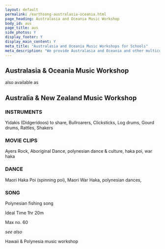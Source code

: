 ```yaml
---
layout: default
permalink: /earthsong-australasia-oceania.html
page_heading: Australasia and Oceania Music Workshop
body_id: aus
page_title: aus
side_photos: Y
display_footer: Y 
display_main_content: Y
meta_title: "Australasia and Oceania Music Workshops for Schools"
meta_description: "We provide Australasia and Oceania and other multicultural music workshops for schools."
---
```

<h2>Australasia &amp; Oceania Music Workshop</h2>
<p>also available as</p>
<h2>Australia &amp; New Zealand Music Workshop</h2>

<div class="text_box" id="map">
<h3>INSTRUMENTS</h3>  
<p>Yidakis (Didgeridoos) to share, Bullroarers, Clicksticks, Log drums, Gourd drums, Rattles, Shakers</p>
</div>

<div class="text_box" id="movie">
    <h3>MOVIE CLIPS</h3>
    <p>Ayers Rock, Aboriginal Dance, polynesian dance &amp; culture, haka poi, war haka</p>
</div>

<div class="text_box" id="dance">
    <h3>DANCE</h3>
    <p>Maori Haka Poi (spinning poi), Maori War Haka, polynesian dances,</p>
</div>

<h3>SONG</h3>
<p>Polynesian fishing song</p>

<div class="text_box" id="footer_pic">
    <p>Ideal Time 1hr 20m</p>
    <p>Max no. 60</p>
</div>

<p><em>see also</em></p>
<p>Hawaii &amp; Polynesia music workshop</p>